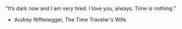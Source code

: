 
“It’s dark now and I am very tired.
I love you, always. 
Time is nothing.”

- Audrey Niffenegger, The Time Traveler's Wife

